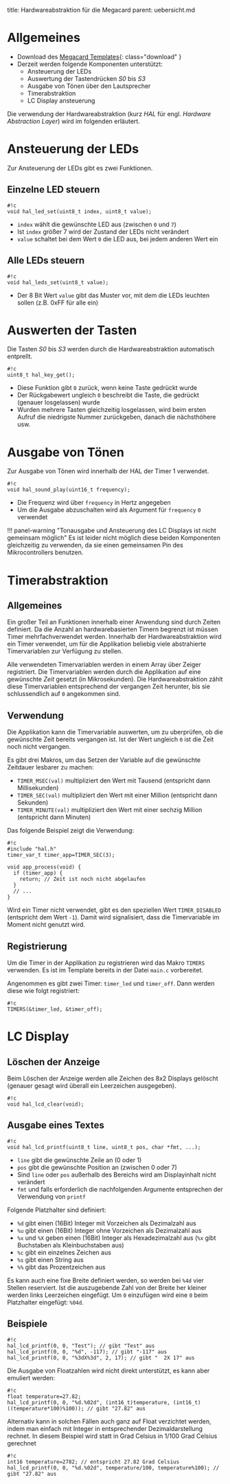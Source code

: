 title: Hardwareabstraktion für die Megacard
parent: uebersicht.md

# Allgemeines

* Download des [Megacard Templates]({filename}embedded_template_hal.compress){: class="download" }
* Derzeit werden folgende Komponenten unterstützt:
    * Ansteuerung der LEDs
    * Auswertung der Tastendrücken *S0* bis *S3*
    * Ausgabe von Tönen über den Lautsprecher
    * Timerabstraktion
    * LC Display ansteuerung

Die  verwendung der Hardwareabstraktion (kurz *HAL* für engl. *Hardware Abstraction Layer*) wird im folgenden erläutert.

# Ansteuerung der LEDs

Zur Ansteuerung der LEDs gibt es zwei Funktionen.

## Einzelne LED steuern

    #!c
    void hal_led_set(uint8_t index, uint8_t value);

* `index` wählt die gewünschte LED aus (zwischen `0` und `7`)
* Ist `index` größer 7 wird der Zustand der LEDs nicht verändert
* `value` schaltet bei dem Wert `0` die LED aus, bei jedem anderen Wert ein

## Alle LEDs steuern

    #!c
    void hal_leds_set(uint8_t value);

* Der 8 Bit Wert `value` gibt das Muster vor, mit dem die LEDs leuchten sollen (z.B. 0xFF für alle ein)

# Auswerten der Tasten
Die Tasten *S0* bis *S3* werden durch die Hardwareabstraktion automatisch entprellt.

    #!c
    uint8_t hal_key_get();

* Diese Funktion gibt `0` zurück, wenn keine Taste gedrückt wurde
* Der Rückgabewert ungleich `0` beschreibt die Taste, die gedrückt (genauer losgelassen) wurde
* Wurden mehrere Tasten gleichzeitig losgelassen, wird beim ersten Aufruf die niedrigste Nummer zurückgeben, danach die nächsthöhere usw.

# Ausgabe von Tönen

Zur Ausgabe von Tönen wird innerhalb der HAL der Timer 1 verwendet.

    #!c
    void hal_sound_play(uint16_t frequency);

* Die Frequenz wird über `frequency` in Hertz angegeben
* Um die Ausgabe abzuschalten wird als Argument für `frequency` `0` verwendet

!!! panel-warning "Tonausgabe und Ansteuerung des LC Displays ist nicht gemeinsam möglich"
    Es ist leider nicht möglich diese beiden Komponenten gleichzeitig zu verwenden, da sie einen gemeinsamen Pin des
    Mikrocontrollers benutzen.

# Timerabstraktion
## Allgemeines
Ein großer Teil an Funktionen innerhalb einer Anwendung sind durch Zeiten definiert. Da die Anzahl an hardwarebasierten
Timern begrenzt ist müssen Timer mehrfachverwendet werden. Innerhalb der Hardwareabstraktion wird ein Timer verwendet,
um für die Applikation beliebig viele abstrahierte Timervariablen zur Verfügung zu stellen.

Alle verwendeten Timervariablen werden in einem Array über Zeiger registriert. Die Timervariablen werden durch die
Applikation auf eine gewünschte *Zeit* gesetzt (in Mikrosekunden). Die Hardwareabstraktion zählt diese Timervariablen
entsprechend der vergangen Zeit herunter, bis sie schlussendlich auf `0` angekommen sind.

## Verwendung
Die Applikation kann die Timervariable auswerten, um zu uberprüfen, ob die gewünschte Zeit bereits vergangen ist. Ist
der Wert ungleich `0` ist die Zeit noch nicht vergangen.

Es gibt drei Makros, um das Setzen der Variable auf die gewünschte Zeitdauer lesbarer zu machen:

* `TIMER_MSEC(val)` multipliziert den Wert mit Tausend (entspricht dann Millisekunden)
* `TIMER_SEC(val)` multipliziert den Wert mit einer Million (entspricht dann Sekunden)
* `TIMER_MINUTE(val)` multipliziert den Wert mit einer sechzig Million (entspricht dann Minuten)

Das folgende Beispiel zeigt die Verwendung:

    #!c
    #include "hal.h"
    timer_var_t timer_app=TIMER_SEC(3);

    void app_process(void) {
      if (timer_app) {
        return; // Zeit ist noch nicht abgelaufen
      }
      // ...
    }

Wird ein Timer nicht verwendet, gibt es den speziellen Wert `TIMER_DISABLED` (entspricht dem Wert `-1`). Damit wird
signalisiert, dass die Timervariable im Moment nicht genutzt wird.

## Registrierung
Um die Timer in der Applikation zu registrieren wird das Makro `TIMERS` verwenden. Es ist im Template bereits in der
Datei `main.c` vorbereitet.

Angenommen es gibt zwei Timer: `timer_led` und `timer_off`. Dann werden diese wie folgt registriert:

    #!c
    TIMERS(&timer_led, &timer_off);

# LC Display
## Löschen der Anzeige
Beim Löschen der Anzeige werden alle Zeichen des 8x2 Displays gelöscht (genauer gesagt wird überall ein Leerzeichen
ausgegeben).

    #!c
    void hal_lcd_clear(void);

## Ausgabe eines Textes

    #!c
    void hal_lcd_printf(uint8_t line, uint8_t pos, char *fmt, ...);

* `line` gibt die gewünschte Zeile an (0 oder 1)
* `pos` gibt die gewünschte Position an (zwischen 0 oder 7)
* Sind `line` oder `pos` außerhalb des Bereichs wird am Displayinhalt nicht verändert
* `fmt` und falls erforderlich die nachfolgenden Argumente entsprechen der Verwendung von `printf`

Folgende Platzhalter sind definiert:

* `%d` gibt einen (16Bit) Integer mit Vorzeichen als Dezimalzahl aus
* `%u` gibt einen (16Bit) Integer ohne Vorzeichen als Dezimalzahl aus
* `%x` und `%X` geben einen (16Bit) Integer als Hexadezimalzahl aus (`%x` gibt Buchstaben als Kleinbuchstaben aus)
* `%c` gibt ein einzelnes Zeichen aus
* `%s` gibt einen String aus
* `%%` gibt das Prozentzeichen aus

Es kann auch eine fixe Breite definiert werden, so werden bei `%4d` vier Stellen reserviert. Ist die auszugebende Zahl
von der Breite her kleiner werden links Leerzeichen eingefügt. Um `0` einzufügen wird eine `0` beim Platzhalter
eingefügt: `%04d`.

## Beispiele

    #!c
    hal_lcd_printf(0, 0, "Test"); // gibt "Test" aus
    hal_lcd_printf(0, 0, "%d", -117); // gibt "-117" aus
    hal_lcd_printf(0, 0, "%3dX%3d", 2, 17); // gibt "  2X 17" aus

Die Ausgabe von Floatzahlen wird nicht direkt unterstützt, es kann aber emuliert werden:

    #!c
    float temperature=27.82;
    hal_lcd_printf(0, 0, "%d.%02d", (int16_t)temperature, (int16_t)((temperature*100)%100)); // gibt "27.82" aus

Alternativ kann in solchen Fällen auch ganz auf Float verzichtet werden, indem man einfach mit Integer in entsprechender
Dezimaldarstellung rechnet. In diesem Beispiel wird statt in Grad Celsius in 1/100 Grad Celsius gerechnet

    #!c
    int16 temperature=2782; // entspricht 27.82 Grad Celsius
    hal_lcd_printf(0, 0, "%d.%02d", temperature/100, temperature%100); // gibt "27.82" aus

